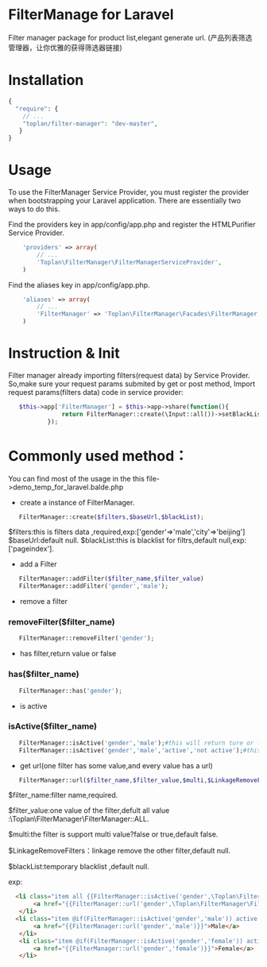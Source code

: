 # FilterManage for Laravel
Filter manager package for product list,elegant generate url.
(产品列表筛选管理器，让你优雅的获得筛选器链接)

# Installation

```php
{
  "require": {
    // ...
    "toplan/filter-manager": "dev-master",
   }
}
```

# Usage

To use the FilterManager Service Provider, you must register the provider when bootstrapping your Laravel application. There are essentially two ways to do this.

Find the providers key in app/config/app.php and register the HTMLPurifier Service Provider.
```php
    'providers' => array(
        // ... 
        'Toplan\FilterManager\FilterManagerServiceProvider',
    )
```    
Find the aliases key in app/config/app.php.
```php
    'aliases' => array(
        // ...
        'FilterManager' => 'Toplan\FilterManager\Facades\FilterManager',
    )
```

# Instruction & Init
 Filter manager already importing filters(request data) by Service Provider.
 So,make sure your request params submited by get or post method,
 Import request params(filters data) code in service provider:
 ```php
    $this->app['FilterManager'] = $this->app->share(function(){
                return FilterManager::create(\Input::all())->setBlackList(['page']);
            });
 ```
# Commonly used method： 
 You can find most of the usage in the this file->demo_temp_for_laravel.balde.php
 
 * create a instance of FilterManager.
 ```php
    FilterManager::create($filters,$baseUrl,$blackList);
 ```
 $filters:this is filters data ,required,exp:['gender'=>'male','city'=>'beijing']
 $baseUrl:default null.
 $blackList:this is blacklist for filtrs,default null,exp:['pageindex'].
 
 * add a Filter
 ```php
    FilterManager::addFilter($filter_name,$filter_value)
    FilterManager::addFilter('gender','male');
 ```
 * remove a filter
 ### removeFilter($filter_name)
 ```php
    FilterManager::removeFilter('gender');
 ```
 * has filter,return value or false
  ### has($filter_name)
 ```php
    FilterManager::has('gender');
 ```
 
 * is active
 ### isActive($filter_name)
 ```php
    FilterManager::isActive('gender','male');#this will return ture or false;
    FilterManager::isActive('gender','male','active','not active');#this will return 'active' or 'not active';
 ```
 
 * get url(one filter has some value,and every value has a url)
 ```php
    FilterManager::url($filter_name,$filter_value,$multi,$LinkageRemoveFilters,$blackList)
 ```
 $filter_name:filter name,required.
 
 $filter_value:one value of the filter,defult all value :\Toplan\FilterManager\FilterManager::ALL.
 
 $multi:the filter is support multi value?false or true,default false.
 
 $LinkageRemoveFilters：linkage remove the other filter,default null.
 
 $blackList:temporary blacklist ,default null.
 
 exp:
 ```html
   <li class="item all {{FilterManager::isActive('gender',\Toplan\FilterManager\FilterManager::ALL,'active','')}}">
        <a href="{{FilterManager::url('gender',\Toplan\FilterManager\FilterManager::ALL)}}">All</a>
    </li>
   <li class="item @if(FilterManager::isActive('gender','male')) active @endif">
        <a href="{{FilterManager::url('gender','male')}}">Male</a>
    </li>
    <li class="item @if(FilterManager::isActive('gender','female')) active @endif">
        <a href="{{FilterManager::url('gender','female')}}">Female</a>
    </li>
 ```
 
